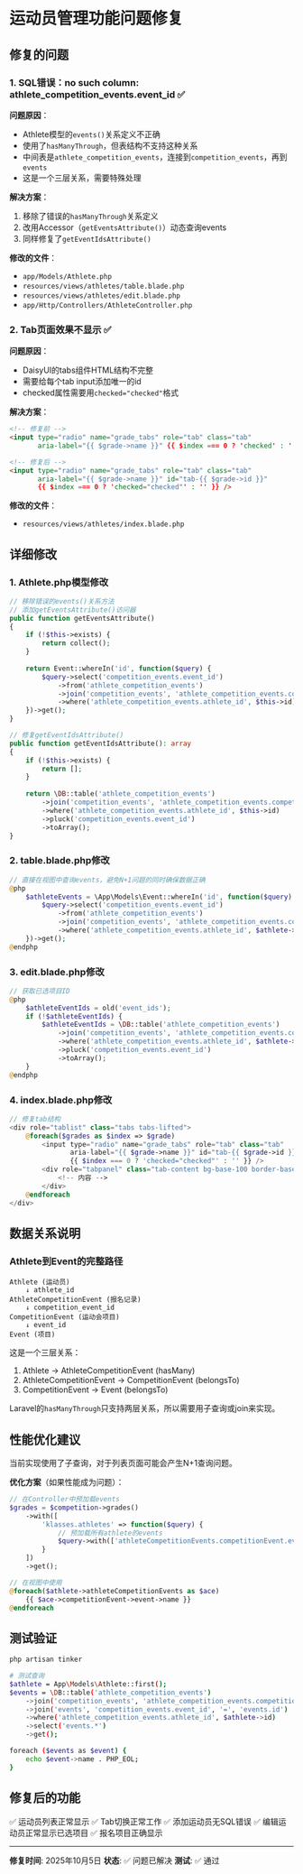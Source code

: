 # 运动员管理功能问题修复

## 修复的问题

### 1. SQL错误：no such column: athlete_competition_events.event_id ✅

**问题原因**：
- Athlete模型的`events()`关系定义不正确
- 使用了`hasManyThrough`，但表结构不支持这种关系
- 中间表是`athlete_competition_events`，连接到`competition_events`，再到`events`
- 这是一个三层关系，需要特殊处理

**解决方案**：
1. 移除了错误的`hasManyThrough`关系定义
2. 改用Accessor（`getEventsAttribute()`）动态查询events
3. 同样修复了`getEventIdsAttribute()`

**修改的文件**：
- `app/Models/Athlete.php`
- `resources/views/athletes/table.blade.php`
- `resources/views/athletes/edit.blade.php`
- `app/Http/Controllers/AthleteController.php`

### 2. Tab页面效果不显示 ✅

**问题原因**：
- DaisyUI的tabs组件HTML结构不完整
- 需要给每个tab input添加唯一的id
- checked属性需要用`checked="checked"`格式

**解决方案**：
```html
<!-- 修复前 -->
<input type="radio" name="grade_tabs" role="tab" class="tab" 
       aria-label="{{ $grade->name }}" {{ $index === 0 ? 'checked' : '' }} />

<!-- 修复后 -->
<input type="radio" name="grade_tabs" role="tab" class="tab" 
       aria-label="{{ $grade->name }}" id="tab-{{ $grade->id }}"
       {{ $index === 0 ? 'checked="checked"' : '' }} />
```

**修改的文件**：
- `resources/views/athletes/index.blade.php`

## 详细修改

### 1. Athlete.php模型修改

```php
// 移除错误的events()关系方法
// 添加getEventsAttribute()访问器
public function getEventsAttribute()
{
    if (!$this->exists) {
        return collect();
    }
    
    return Event::whereIn('id', function($query) {
        $query->select('competition_events.event_id')
            ->from('athlete_competition_events')
            ->join('competition_events', 'athlete_competition_events.competition_event_id', '=', 'competition_events.id')
            ->where('athlete_competition_events.athlete_id', $this->id);
    })->get();
}

// 修复getEventIdsAttribute()
public function getEventIdsAttribute(): array
{
    if (!$this->exists) {
        return [];
    }
    
    return \DB::table('athlete_competition_events')
        ->join('competition_events', 'athlete_competition_events.competition_event_id', '=', 'competition_events.id')
        ->where('athlete_competition_events.athlete_id', $this->id)
        ->pluck('competition_events.event_id')
        ->toArray();
}
```

### 2. table.blade.php修改

```php
// 直接在视图中查询events，避免N+1问题的同时确保数据正确
@php
    $athleteEvents = \App\Models\Event::whereIn('id', function($query) use ($athlete) {
        $query->select('competition_events.event_id')
            ->from('athlete_competition_events')
            ->join('competition_events', 'athlete_competition_events.competition_event_id', '=', 'competition_events.id')
            ->where('athlete_competition_events.athlete_id', $athlete->id);
    })->get();
@endphp
```

### 3. edit.blade.php修改

```php
// 获取已选项目ID
@php
    $athleteEventIds = old('event_ids');
    if (!$athleteEventIds) {
        $athleteEventIds = \DB::table('athlete_competition_events')
            ->join('competition_events', 'athlete_competition_events.competition_event_id', '=', 'competition_events.id')
            ->where('athlete_competition_events.athlete_id', $athlete->id)
            ->pluck('competition_events.event_id')
            ->toArray();
    }
@endphp
```

### 4. index.blade.php修改

```php
// 修复tab结构
<div role="tablist" class="tabs tabs-lifted">
    @foreach($grades as $index => $grade)
        <input type="radio" name="grade_tabs" role="tab" class="tab" 
               aria-label="{{ $grade->name }}" id="tab-{{ $grade->id }}"
               {{ $index === 0 ? 'checked="checked"' : '' }} />
        <div role="tabpanel" class="tab-content bg-base-100 border-base-300 rounded-box p-6">
            <!-- 内容 -->
        </div>
    @endforeach
</div>
```

## 数据关系说明

### Athlete到Event的完整路径

```
Athlete (运动员)
    ↓ athlete_id
AthleteCompetitionEvent (报名记录)
    ↓ competition_event_id
CompetitionEvent (运动会项目)
    ↓ event_id
Event (项目)
```

这是一个三层关系：
1. Athlete → AthleteCompetitionEvent (hasMany)
2. AthleteCompetitionEvent → CompetitionEvent (belongsTo)
3. CompetitionEvent → Event (belongsTo)

Laravel的`hasManyThrough`只支持两层关系，所以需要用子查询或join来实现。

## 性能优化建议

当前实现使用了子查询，对于列表页面可能会产生N+1查询问题。

**优化方案**（如果性能成为问题）：

```php
// 在Controller中预加载events
$grades = $competition->grades()
    ->with([
        'klasses.athletes' => function($query) {
            // 预加载所有athlete的events
            $query->with(['athleteCompetitionEvents.competitionEvent.event']);
        }
    ])
    ->get();

// 在视图中使用
@foreach($athlete->athleteCompetitionEvents as $ace)
    {{ $ace->competitionEvent->event->name }}
@endforeach
```

## 测试验证

```bash
php artisan tinker

# 测试查询
$athlete = App\Models\Athlete::first();
$events = \DB::table('athlete_competition_events')
    ->join('competition_events', 'athlete_competition_events.competition_event_id', '=', 'competition_events.id')
    ->join('events', 'competition_events.event_id', '=', 'events.id')
    ->where('athlete_competition_events.athlete_id', $athlete->id)
    ->select('events.*')
    ->get();

foreach ($events as $event) {
    echo $event->name . PHP_EOL;
}
```

## 修复后的功能

✅ 运动员列表正常显示
✅ Tab切换正常工作
✅ 添加运动员无SQL错误
✅ 编辑运动员正常显示已选项目
✅ 报名项目正确显示

---

**修复时间**: 2025年10月5日
**状态**: ✅ 问题已解决
**测试**: ✅ 通过
